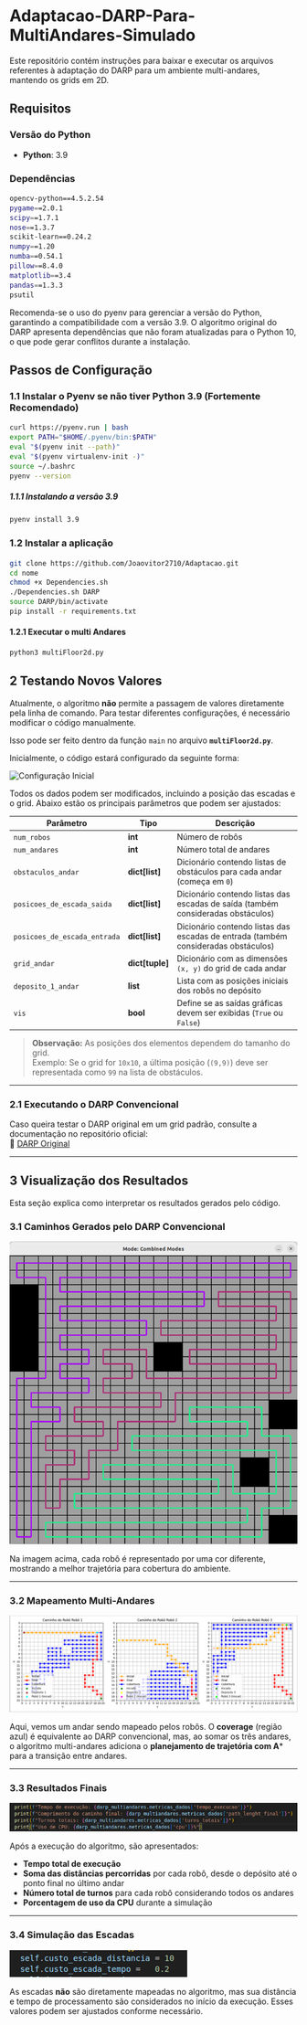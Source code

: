 # Adaptacao-DARP-Para-MultiAndares-Simulado

Este repositório contém instruções para baixar e executar os arquivos referentes à adaptação do DARP para um ambiente multi-andares, mantendo os grids em 2D.

## Requisitos

### Versão do Python
- **Python**: 3.9

### Dependências  
```bash
opencv-python==4.5.2.54
pygame==2.0.1
scipy==1.7.1
nose==1.3.7
scikit-learn==0.24.2 
numpy==1.20
numba==0.54.1
pillow==8.4.0
matplotlib==3.4
pandas==1.3.3 
psutil

```

Recomenda-se o uso do pyenv para gerenciar a versão do Python, garantindo a compatibilidade com a versão 3.9. O algoritmo original do DARP apresenta dependências
que não foram atualizadas para o Python 10, o que pode gerar conflitos durante a instalação.

## Passos de Configuração

### 1.1 Instalar o Pyenv se não tiver Python 3.9 (Fortemente Recomendado)

```bash
curl https://pyenv.run | bash
export PATH="$HOME/.pyenv/bin:$PATH"
eval "$(pyenv init --path)"
eval "$(pyenv virtualenv-init -)"
source ~/.bashrc
pyenv --version
```

##### 1.1.1 Instalando a versão 3.9
```bash
pyenv install 3.9
```

### 1.2 Instalar a aplicação
```bash
git clone https://github.com/Joaovitor2710/Adaptacao.git
cd nome
chmod +x Dependencies.sh
./Dependencies.sh DARP
source DARP/bin/activate
pip install -r requirements.txt
```

#### 1.2.1 Executar o multi Andares
```bash
python3 multiFloor2d.py
```

## 2 Testando Novos Valores

Atualmente, o algoritmo **não** permite a passagem de valores diretamente pela linha de comando. Para testar diferentes configurações, é necessário modificar o código manualmente.  

Isso pode ser feito dentro da função `main` no arquivo **`multiFloor2d.py`**.  

Inicialmente, o código estará configurado da seguinte forma:  

![Configuração Inicial](Images/config.png)  

Todos os dados podem ser modificados, incluindo a posição das escadas e o grid. Abaixo estão os principais parâmetros que podem ser ajustados:  

| Parâmetro                     | Tipo            | Descrição  |
|--------------------------------|----------------|------------|
| `num_robos`                   | **int**        | Número de robôs |
| `num_andares`                 | **int**        | Número total de andares |
| `obstaculos_andar`            | **dict[list]** | Dicionário contendo listas de obstáculos para cada andar (começa em `0`) |
| `posicoes_de_escada_saida`    | **dict[list]** | Dicionário contendo listas das escadas de saída (também consideradas obstáculos) |
| `posicoes_de_escada_entrada`  | **dict[list]** | Dicionário contendo listas das escadas de entrada (também consideradas obstáculos) |
| `grid_andar`                  | **dict[tuple]** | Dicionário com as dimensões `(x, y)` do grid de cada andar |
| `deposito_1_andar`            | **list**       | Lista com as posições iniciais dos robôs no depósito |
| `vis`                         | **bool**       | Define se as saídas gráficas devem ser exibidas (`True` ou `False`) |

> **Observação:** As posições dos elementos dependem do tamanho do grid.  
> Exemplo: Se o grid for `10x10`, a última posição (`(9,9)`) deve ser representada como `99` na lista de obstáculos.

---

### 2.1 Executando o DARP Convencional  

Caso queira testar o DARP original em um grid padrão, consulte a documentação no repositório oficial:  
🔗 [DARP Original](https://github.com/alice-st/DARP?tab=readme-ov-file)

---

## 3 Visualização dos Resultados  

Esta seção explica como interpretar os resultados gerados pelo código.  

### 3.1 Caminhos Gerados pelo DARP Convencional  

![Visualização DARP](Images/DARP.png)  

Na imagem acima, cada robô é representado por uma cor diferente, mostrando a melhor trajetória para cobertura do ambiente.  

---

### 3.2 Mapeamento Multi-Andares  

![Visualização MultiAndares](Images/multi.png)  

Aqui, vemos um andar sendo mapeado pelos robôs. O **coverage** (região azul) é equivalente ao DARP convencional, mas, ao somar os três andares, o algoritmo multi-andares adiciona o **planejamento de trajetória com A*** para a transição entre andares.  

---

### 3.3 Resultados Finais  

![Visualização Resultados](Images/results.png)  

Após a execução do algoritmo, são apresentados:  

- **Tempo total de execução**  
- **Soma das distâncias percorridas** por cada robô, desde o depósito até o ponto final no último andar  
- **Número total de turnos** para cada robô considerando todos os andares  
- **Porcentagem de uso da CPU** durante a simulação  

---

### 3.4 Simulação das Escadas  

![Visualização Escada](Images/escada.png)  

As escadas **não** são diretamente mapeadas no algoritmo, mas sua distância e tempo de processamento são considerados no início da execução. Esses valores podem ser ajustados conforme necessário.  








